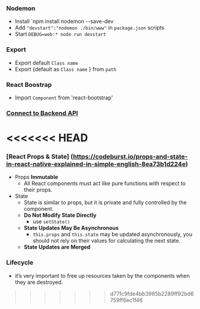 ### Nodemon
 - Install `npm install nodemon --save-dev
 - Add ` "devstart":"nodemon ./bin/www" ` in `package.json` scripts
 - Start `DEBUG=web:* node run devstart`
 
### Export
 - Export default `Class name`
 - Export {default as `Class name` } from `path`

### React Boostrap
 - Import `Component` from 'react-bootstrap'

### [Connect to Backend API](https://medium.com/@jrshenrique/create-a-react-frontend-a-node-express-backend-and-connect-them-together-c5798926047c)
<<<<<<< HEAD
=======

### [React Props & State] (https://codeburst.io/props-and-state-in-react-native-explained-in-simple-english-8ea73b1d224e)
 - Props **__Immutable__** 
   - All React components must act like pure functions with respect to their props.
 - State
   - State is similar to props, but it is private and fully controlled by the component.
   - **__Do Not Modify State Directly__**
     - use `setState()`
   - **__State Updates May Be Asynchronous__**
     - `this.props` and `this.state` may be updated asynchronously, you should not rely on their values for calculating the next state.
   - **__State Updates are Merged__**



### Lifecycle
 - it’s very important to free up resources taken by the components when they are destroyed.
>>>>>>> d77fc9fde4bb3985b2289ff92bd6759ff6ec1f46
